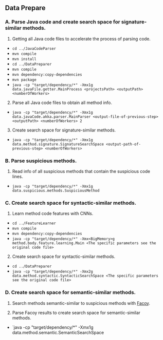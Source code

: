 Data Prepare
-------------
### A. Parse Java code and create search space for signature-similar methods.
1. Getting all Java code files to accelerate the process of parsing code.
  - `cd ../JavaCodeParser`
  - `mvn compile`
  - `mvn install`
  - `cd ../DataPreparer`
  - `mvn compile`
  - `mvn dependency:copy-dependencies`
  - `mvn package`
  - `java -cp "target/dependency/*" -Xmx1g data.javaFile.getter.MainProcess <projectsPath> <outputPath> <numberOfWorkers>`

2. Parse all Java code files to obtain all method info.
  - `java -cp "target/dependency/*" -Xmx1g data.javaCode.akka.parser.MainParser <output-file-of-previous-step> <outputPath> <numberOfWorkers> 2`
  
3. Create search space for signature-similar methods.
  - `java -cp "target/dependency/*" -Xmx1g data.method.signature.SignatureSearchSpace <output-path-of-previous-step> <numberOfWorkers>`

### B. Parse suspicious methods.
1. Read info of all suspicious methods that contain the suspicious code lines.
  - `java -cp "target/dependency/*" -Xmx1g data.suspicious.methods.SuspiciousMethod`

### C. Create search space for syntactic-similar methods.
1. Learn method code features with CNNs.
  - `cd ../FeatureLearner`
  - `mvn compile`
  - `mvn dependency:copy-dependencies`
  - `java -cp "target/dependency/*" -Xmx<BigMemory>g method.body.feature.learning.Main <The specific parameters see the original code file>`
2. Create search space for syntactic-similar methods.
  - `cd ../DataPreparer`
  - `java -cp "target/dependency/*" -Xmx2g data.method.syntactic.SyntacticSearchSpace <The specific parameters see the original code file>`

### D. Create search space for semantic-similar methods.
1. Search methods semantic-similar to suspicious methods with [Facoy](https://github.com/facoy/facoy).

2. Parse Facoy results to create search space for semantic-similar methods.
  - `java -cp "target/dependency/*" -Xmx1g data.method.semantic.SemanticSearchSpace <outputPath>
  
  